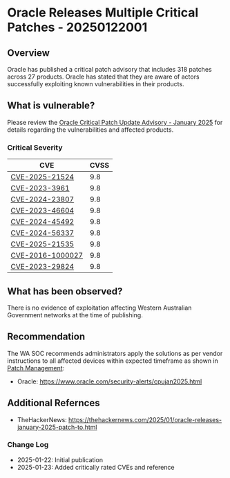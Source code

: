 # Oracle Releases Multiple Critical Patches - 20250122001

## Overview

Oracle has published a critical patch advisory that includes 318 patches across 27 products. Oracle has stated that they are aware of actors successfully exploiting known vulnerabilities in their products.

## What is vulnerable?

Please review the [Oracle Critical Patch Update Advisory - January 2025](https://www.oracle.com/security-alerts/cpujan2025.html) for details regarding the vulnerabilities and affected products.

### Critical Severity

| CVE                                                                   | CVSS |
| --------------------------------------------------------------------- | ---- |
| [CVE-2025-21524](https://nvd.nist.gov/vuln/detail/CVE-2025-21524)     | 9.8  |
| [CVE-2023-3961](https://nvd.nist.gov/vuln/detail/CVE-2023-3961)       | 9.8  |
| [CVE-2024-23807](https://nvd.nist.gov/vuln/detail/CVE-2024-23807)     | 9.8  |
| [CVE-2023-46604](https://nvd.nist.gov/vuln/detail/CVE-2023-46604)     | 9.8  |
| [CVE-2024-45492](https://nvd.nist.gov/vuln/detail/CVE-2024-45492)     | 9.8  |
| [CVE-2024-56337](https://nvd.nist.gov/vuln/detail/CVE-2024-56337)     | 9.8  |
| [CVE-2025-21535](https://nvd.nist.gov/vuln/detail/CVE-2025-21535)     | 9.8  |
| [CVE-2016-1000027](https://nvd.nist.gov/vuln/detail/CVE-2016-1000027) | 9.8  |
| [CVE-2023-29824](https://nvd.nist.gov/vuln/detail/CVE-2023-29824)     | 9.8  |

## What has been observed?

There is no evidence of exploitation affecting Western Australian Government networks at the time of publishing.

## Recommendation

The WA SOC recommends administrators apply the solutions as per vendor instructions to all affected devices within expected timeframe as shown in [Patch Management](../guidelines/patch-management.md):

- Oracle: <https://www.oracle.com/security-alerts/cpujan2025.html>

## Additional Refernces

- TheHackerNews: <https://thehackernews.com/2025/01/oracle-releases-january-2025-patch-to.html>

### Change Log

- 2025-01-22: Initial publication
- 2025-01-23: Added critically rated CVEs and reference
